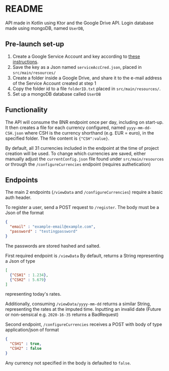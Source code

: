 # README
API made in Kotlin using Ktor and the Google Drive API.
Login database made using mongoDB, named `UserDB`, 

## Pre-launch set-up

1. Create a Google Service Account and key according to [these instructions](https://developers.google.com/identity/protocols/oauth2/service-account).
2. Save the key as a Json named `serviceAccCred.json`, placed in `src/main/resources/`
3. Create a folder inside a Google Drive, and share it to the e-mail address of the Service Account created at step 1
4. Copy the folder id to a file `folderID.txt` placed in `src/main/resources/`.
5. Set up a mongoDB database called `UserDB`

## Functionality

The API will consume the BNR endpoint once per day, including on start-up.
It then creates a file for each currency configured, named `yyyy-mm-dd-CSH.json` where CSH is the currency shorthand (e.g. EUR = euro), in the specified folder.
The file content is `{"CSH":value}`. 

By default, all 31 currencies included in the endpoint at the time of project creation will be used.
To change which currencies are saved, either manually adjust the `currentConfig.json` file found under `src/main/resources` or through the `/configureCurrencies` endpoint (requires authetication)

## Endpoints
The main 2 endpoints (`/viewData` and `/configureCurrencies`) require a basic auth header.

To register a user, send a POST request to `/register`. The body must be a Json of the format
```Json
{
  "email" : "example-email@example.com", 
  "password" : "testingpassword" 
}
```
The passwords are stored hashed and salted.

First required endpoint is `/viewData`
By default, returns a String representing a Json of type
```json
[
  {"CSH1" : 1.234},
  {"CSH2" : 5.679}
]
```
representing today's rates.

Additionally, consuming `/viewData/yyyy-mm-dd` returns a similar String, representing the rates at the imputed time.
Inputting an invalid date (Future or non-sensical e.g. `2020-16-35` returns a BadRequest)

Second endpoint, `/configureCurrencies` receives a POST with body of type application/json of format
```json
{
  "CSH1" : true,
  "CSH2" : false
}
```
Any currency not specified in the body is defaulted to `false`.
